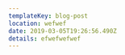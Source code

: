 ```yaml
---
templateKey: blog-post
location: wefwef
date: 2019-03-05T19:26:56.490Z
details: efwefwefwef
---
```


